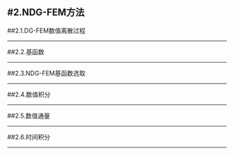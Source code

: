 #2.NDG-FEM方法
---

##2.1.DG-FEM数值离散过程

---

##2.2.基函数

---

##2.3.NDG-FEM基函数选取

---

##2.4.数值积分

---

##2.5.数值通量

---

##2.6.时间积分

---
